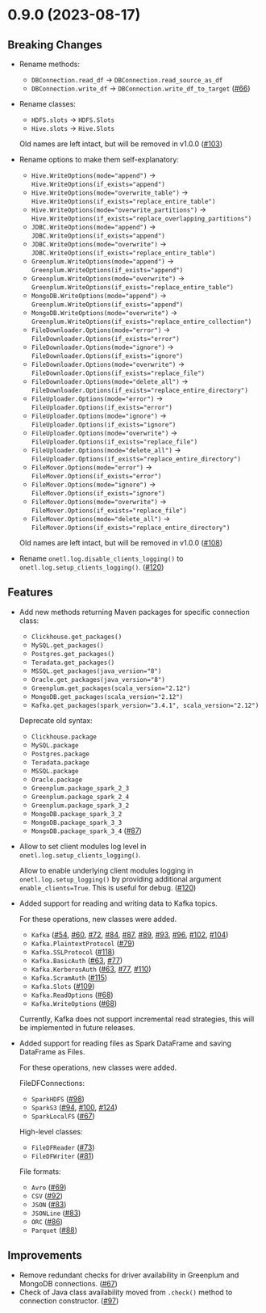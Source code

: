 # 0.9.0 (2023-08-17)

## Breaking Changes

- Rename methods:
  * `DBConnection.read_df` → `DBConnection.read_source_as_df`
  * `DBConnection.write_df` → `DBConnection.write_df_to_target` ([#66](https://github.com/MobileTeleSystems/onetl/pull/66))
- Rename classes:
  * `HDFS.slots` → `HDFS.Slots`
  * `Hive.slots` → `Hive.Slots`

  Old names are left intact, but will be removed in v1.0.0 ([#103](https://github.com/MobileTeleSystems/onetl/pull/103))
- Rename options to make them self-explanatory:
  * `Hive.WriteOptions(mode="append")` → `Hive.WriteOptions(if_exists="append")`
  * `Hive.WriteOptions(mode="overwrite_table")` → `Hive.WriteOptions(if_exists="replace_entire_table")`
  * `Hive.WriteOptions(mode="overwrite_partitions")` → `Hive.WriteOptions(if_exists="replace_overlapping_partitions")`
  * `JDBC.WriteOptions(mode="append")` → `JDBC.WriteOptions(if_exists="append")`
  * `JDBC.WriteOptions(mode="overwrite")` → `JDBC.WriteOptions(if_exists="replace_entire_table")`
  * `Greenplum.WriteOptions(mode="append")` → `Greenplum.WriteOptions(if_exists="append")`
  * `Greenplum.WriteOptions(mode="overwrite")` → `Greenplum.WriteOptions(if_exists="replace_entire_table")`
  * `MongoDB.WriteOptions(mode="append")` → `Greenplum.WriteOptions(if_exists="append")`
  * `MongoDB.WriteOptions(mode="overwrite")` → `Greenplum.WriteOptions(if_exists="replace_entire_collection")`
  * `FileDownloader.Options(mode="error")` → `FileDownloader.Options(if_exists="error")`
  * `FileDownloader.Options(mode="ignore")` → `FileDownloader.Options(if_exists="ignore")`
  * `FileDownloader.Options(mode="overwrite")` → `FileDownloader.Options(if_exists="replace_file")`
  * `FileDownloader.Options(mode="delete_all")` → `FileDownloader.Options(if_exists="replace_entire_directory")`
  * `FileUploader.Options(mode="error")` → `FileUploader.Options(if_exists="error")`
  * `FileUploader.Options(mode="ignore")` → `FileUploader.Options(if_exists="ignore")`
  * `FileUploader.Options(mode="overwrite")` → `FileUploader.Options(if_exists="replace_file")`
  * `FileUploader.Options(mode="delete_all")` → `FileUploader.Options(if_exists="replace_entire_directory")`
  * `FileMover.Options(mode="error")` → `FileMover.Options(if_exists="error")`
  * `FileMover.Options(mode="ignore")` → `FileMover.Options(if_exists="ignore")`
  * `FileMover.Options(mode="overwrite")` → `FileMover.Options(if_exists="replace_file")`
  * `FileMover.Options(mode="delete_all")` → `FileMover.Options(if_exists="replace_entire_directory")`

  Old names are left intact, but will be removed in v1.0.0 ([#108](https://github.com/MobileTeleSystems/onetl/pull/108))
- Rename `onetl.log.disable_clients_logging()` to `onetl.log.setup_clients_logging()`. ([#120](https://github.com/MobileTeleSystems/onetl/pull/120))

## Features

- Add new methods returning Maven packages for specific connection class:
  * `Clickhouse.get_packages()`
  * `MySQL.get_packages()`
  * `Postgres.get_packages()`
  * `Teradata.get_packages()`
  * `MSSQL.get_packages(java_version="8")`
  * `Oracle.get_packages(java_version="8")`
  * `Greenplum.get_packages(scala_version="2.12")`
  * `MongoDB.get_packages(scala_version="2.12")`
  * `Kafka.get_packages(spark_version="3.4.1", scala_version="2.12")`

  Deprecate old syntax:
  * `Clickhouse.package`
  * `MySQL.package`
  * `Postgres.package`
  * `Teradata.package`
  * `MSSQL.package`
  * `Oracle.package`
  * `Greenplum.package_spark_2_3`
  * `Greenplum.package_spark_2_4`
  * `Greenplum.package_spark_3_2`
  * `MongoDB.package_spark_3_2`
  * `MongoDB.package_spark_3_3`
  * `MongoDB.package_spark_3_4` ([#87](https://github.com/MobileTeleSystems/onetl/pull/87))
- Allow to set client modules log level in `onetl.log.setup_clients_logging()`.

  Allow to enable underlying client modules logging in `onetl.log.setup_logging()` by providing additional argument `enable_clients=True`.
  This is useful for debug. ([#120](https://github.com/MobileTeleSystems/onetl/pull/120))
- Added support for reading and writing data to Kafka topics.

  For these operations, new classes were added.
  * `Kafka` ([#54](https://github.com/MobileTeleSystems/onetl/pull/54), [#60](https://github.com/MobileTeleSystems/onetl/pull/60), [#72](https://github.com/MobileTeleSystems/onetl/pull/72), [#84](https://github.com/MobileTeleSystems/onetl/pull/84), [#87](https://github.com/MobileTeleSystems/onetl/pull/87), [#89](https://github.com/MobileTeleSystems/onetl/pull/89), [#93](https://github.com/MobileTeleSystems/onetl/pull/93), [#96](https://github.com/MobileTeleSystems/onetl/pull/96), [#102](https://github.com/MobileTeleSystems/onetl/pull/102), [#104](https://github.com/MobileTeleSystems/onetl/pull/104))
  * `Kafka.PlaintextProtocol` ([#79](https://github.com/MobileTeleSystems/onetl/pull/79))
  * `Kafka.SSLProtocol` ([#118](https://github.com/MobileTeleSystems/onetl/pull/118))
  * `Kafka.BasicAuth` ([#63](https://github.com/MobileTeleSystems/onetl/pull/63), [#77](https://github.com/MobileTeleSystems/onetl/pull/77))
  * `Kafka.KerberosAuth` ([#63](https://github.com/MobileTeleSystems/onetl/pull/63), [#77](https://github.com/MobileTeleSystems/onetl/pull/77), [#110](https://github.com/MobileTeleSystems/onetl/pull/110))
  * `Kafka.ScramAuth` ([#115](https://github.com/MobileTeleSystems/onetl/pull/115))
  * `Kafka.Slots` ([#109](https://github.com/MobileTeleSystems/onetl/pull/109))
  * `Kafka.ReadOptions` ([#68](https://github.com/MobileTeleSystems/onetl/pull/68))
  * `Kafka.WriteOptions` ([#68](https://github.com/MobileTeleSystems/onetl/pull/68))

  Currently, Kafka does not support incremental read strategies, this will be implemented in future releases.
- Added support for reading files as Spark DataFrame and saving DataFrame as Files.

  For these operations, new classes were added.

  FileDFConnections:
  * `SparkHDFS` ([#98](https://github.com/MobileTeleSystems/onetl/pull/98))
  * `SparkS3` ([#94](https://github.com/MobileTeleSystems/onetl/pull/94), [#100](https://github.com/MobileTeleSystems/onetl/pull/100), [#124](https://github.com/MobileTeleSystems/onetl/pull/124))
  * `SparkLocalFS` ([#67](https://github.com/MobileTeleSystems/onetl/pull/67))

  High-level classes:
  * `FileDFReader` ([#73](https://github.com/MobileTeleSystems/onetl/pull/73))
  * `FileDFWriter` ([#81](https://github.com/MobileTeleSystems/onetl/pull/81))

  File formats:
  * `Avro` ([#69](https://github.com/MobileTeleSystems/onetl/pull/69))
  * `CSV` ([#92](https://github.com/MobileTeleSystems/onetl/pull/92))
  * `JSON` ([#83](https://github.com/MobileTeleSystems/onetl/pull/83))
  * `JSONLine` ([#83](https://github.com/MobileTeleSystems/onetl/pull/83))
  * `ORC` ([#86](https://github.com/MobileTeleSystems/onetl/pull/86))
  * `Parquet` ([#88](https://github.com/MobileTeleSystems/onetl/pull/88))

## Improvements

- Remove redundant checks for driver availability in Greenplum and MongoDB connections. ([#67](https://github.com/MobileTeleSystems/onetl/pull/67))
- Check of Java class availability moved from `.check()` method to connection constructor. ([#97](https://github.com/MobileTeleSystems/onetl/pull/97))

